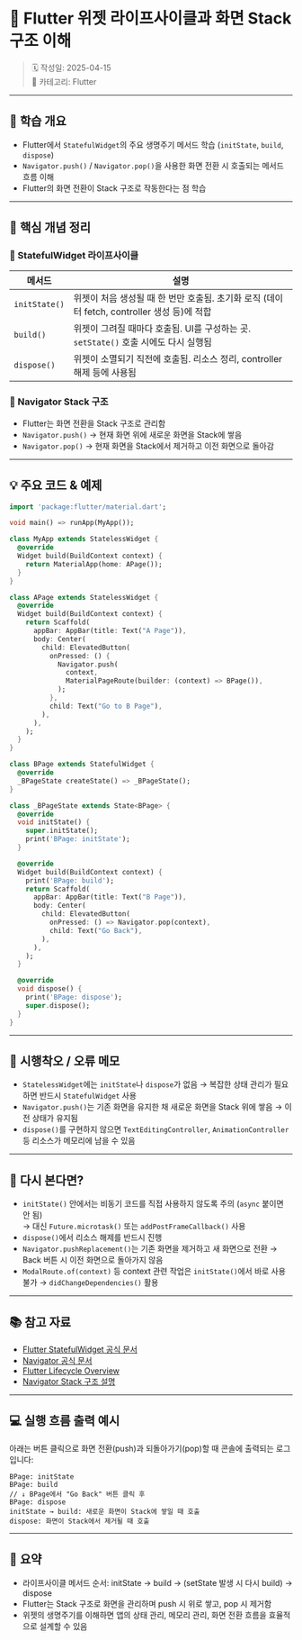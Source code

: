 # 📌 Flutter 위젯 라이프사이클과 화면 Stack 구조 이해

> 🗓️ 작성일: 2025-04-15  
> 📂 카테고리: Flutter

---

## 🧠 학습 개요

- Flutter에서 `StatefulWidget`의 주요 생명주기 메서드 학습 (`initState`, `build`, `dispose`)  
- `Navigator.push()` / `Navigator.pop()`을 사용한 화면 전환 시 호출되는 메서드 흐름 이해  
- Flutter의 화면 전환이 Stack 구조로 작동한다는 점 학습

---

## 📌 핵심 개념 정리

### 🔹 StatefulWidget 라이프사이클

| 메서드       | 설명 |
|--------------|------|
| `initState()` | 위젯이 처음 생성될 때 한 번만 호출됨. 초기화 로직 (데이터 fetch, controller 생성 등)에 적합 |
| `build()`     | 위젯이 그려질 때마다 호출됨. UI를 구성하는 곳. `setState()` 호출 시에도 다시 실행됨 |
| `dispose()`   | 위젯이 소멸되기 직전에 호출됨. 리소스 정리, controller 해제 등에 사용됨 |

### 🔹 Navigator Stack 구조

- Flutter는 화면 전환을 Stack 구조로 관리함
- `Navigator.push()` → 현재 화면 위에 새로운 화면을 Stack에 쌓음
- `Navigator.pop()` → 현재 화면을 Stack에서 제거하고 이전 화면으로 돌아감

---

## 💡 주요 코드 & 예제

```dart
import 'package:flutter/material.dart';

void main() => runApp(MyApp());

class MyApp extends StatelessWidget {
  @override
  Widget build(BuildContext context) {
    return MaterialApp(home: APage());
  }
}

class APage extends StatelessWidget {
  @override
  Widget build(BuildContext context) {
    return Scaffold(
      appBar: AppBar(title: Text("A Page")),
      body: Center(
        child: ElevatedButton(
          onPressed: () {
            Navigator.push(
              context,
              MaterialPageRoute(builder: (context) => BPage()),
            );
          },
          child: Text("Go to B Page"),
        ),
      ),
    );
  }
}

class BPage extends StatefulWidget {
  @override
  _BPageState createState() => _BPageState();
}

class _BPageState extends State<BPage> {
  @override
  void initState() {
    super.initState();
    print('BPage: initState');
  }

  @override
  Widget build(BuildContext context) {
    print('BPage: build');
    return Scaffold(
      appBar: AppBar(title: Text("B Page")),
      body: Center(
        child: ElevatedButton(
          onPressed: () => Navigator.pop(context),
          child: Text("Go Back"),
        ),
      ),
    );
  }

  @override
  void dispose() {
    print('BPage: dispose');
    super.dispose();
  }
}
```

---

## 🧩 시행착오 / 오류 메모

- `StatelessWidget`에는 `initState`나 `dispose`가 없음 → 복잡한 상태 관리가 필요하면 반드시 `StatefulWidget` 사용  
- `Navigator.push()`는 기존 화면을 유지한 채 새로운 화면을 Stack 위에 쌓음 → 이전 상태가 유지됨  
- `dispose()`를 구현하지 않으면 `TextEditingController`, `AnimationController` 등 리소스가 메모리에 남을 수 있음

---

## 🔁 다시 본다면?

- `initState()` 안에서는 비동기 코드를 직접 사용하지 않도록 주의 (`async` 붙이면 안 됨)  
  → 대신 `Future.microtask()` 또는 `addPostFrameCallback()` 사용  
- `dispose()`에서 리소스 해제를 반드시 진행  
- `Navigator.pushReplacement()`는 기존 화면을 제거하고 새 화면으로 전환 → Back 버튼 시 이전 화면으로 돌아가지 않음  
- `ModalRoute.of(context)` 등 context 관련 작업은 `initState()`에서 바로 사용 불가 → `didChangeDependencies()` 활용

---

## 📚 참고 자료

- [Flutter StatefulWidget 공식 문서](https://api.flutter.dev/flutter/widgets/StatefulWidget-class.html)  
- [Navigator 공식 문서](https://docs.flutter.dev/cookbook/navigation/navigation-basics)  
- [Flutter Lifecycle Overview](https://docs.flutter.dev/perf/app-lifecycle)  
- [Navigator Stack 구조 설명](https://api.flutter.dev/flutter/widgets/Navigator-class.html)

---

## 💻 실행 흐름 출력 예시

아래는 버튼 클릭으로 화면 전환(push)과 되돌아가기(pop)할 때 콘솔에 출력되는 로그입니다:

```text
BPage: initState
BPage: build
// ↓ BPage에서 "Go Back" 버튼 클릭 후
BPage: dispose
initState → build: 새로운 화면이 Stack에 쌓일 때 호출
dispose: 화면이 Stack에서 제거될 때 호출
```
---

## 📌 요약
  - 라이프사이클 메서드 순서: initState → build → (setState 발생 시 다시 build) → dispose
  - Flutter는 Stack 구조로 화면을 관리하며 push 시 위로 쌓고, pop 시 제거함
  - 위젯의 생명주기를 이해하면 앱의 상태 관리, 메모리 관리, 화면 전환 흐름을 효율적으로 설계할 수 있음
